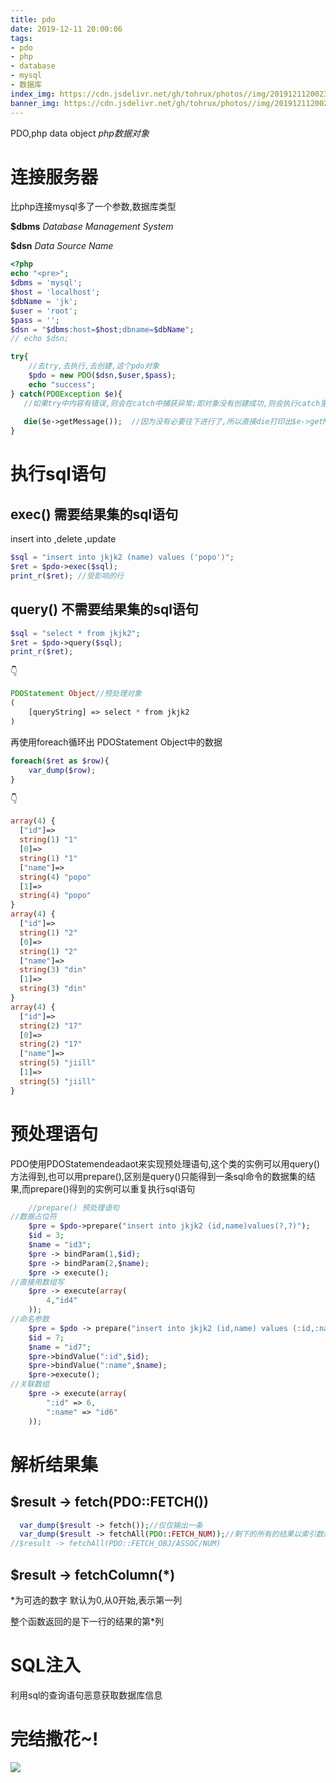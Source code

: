 ```yaml
---
title: pdo
date: 2019-12-11 20:00:06
tags:
- pdo
- php
- database
- mysql
- 数据库
index_img: https://cdn.jsdelivr.net/gh/tohrux/photos//img/20191211200234.png
banner_img: https://cdn.jsdelivr.net/gh/tohrux/photos//img/20191211200234.png
---
```


PDO,php data object *php数据对象*

# 连接服务器

比php连接mysql多了一个参数,数据库类型

**$dbms** *Database Management System*

**$dsn** *Data Source Name*

```php
<?php
echo "<pre>";
$dbms = 'mysql';
$host = 'localhost';
$dbName = 'jk';
$user = 'root';
$pass = '';
$dsn = "$dbms:host=$host;dbname=$dbName";
// echo $dsn;

try{
    //去try,去执行,去创建,这个pdo对象
    $pdo = new PDO($dsn,$user,$pass);
    echo "success";
} catch(PDOException $e){
   //如果try中内容有错误,则会在catch中捕获异常;即对象没有创建成功,则会执行catch里面的内容,捕获异常的时候要使用PDO自己的异常处理类 "PDOException $e"
    
   die($e->getMessage());  //因为没有必要往下进行了,所以直接die打印出$e->getMessage()
}
```

# 执行sql语句

## exec() 需要结果集的sql语句

insert into ,delete ,update

```php
$sql = "insert into jkjk2 (name) values ('popo')";
$ret = $pdo->exec($sql);
print_r($ret); //受影响的行
```



## query() 不需要结果集的sql语句

```php
$sql = "select * from jkjk2";
$ret = $pdo->query($sql);
print_r($ret);
```

👇

```php
PDOStatement Object//预处理对象
(
    [queryString] => select * from jkjk2
)
```

再使用foreach循环出 PDOStatement Object中的数据

```php
foreach($ret as $row){
    var_dump($row);
}
```

👇

```php
array(4) {
  ["id"]=>
  string(1) "1"
  [0]=>
  string(1) "1"
  ["name"]=>
  string(4) "popo"
  [1]=>
  string(4) "popo"
}
array(4) {
  ["id"]=>
  string(1) "2"
  [0]=>
  string(1) "2"
  ["name"]=>
  string(3) "din"
  [1]=>
  string(3) "din"
}
array(4) {
  ["id"]=>
  string(2) "17"
  [0]=>
  string(2) "17"
  ["name"]=>
  string(5) "jiill"
  [1]=>
  string(5) "jiill"
}
```

# 预处理语句

PDO使用PDOStatemendeadaot来实现预处理语句,这个类的实例可以用query()方法得到,也可以用prepare(),区别是query()只能得到一条sql命令的数据集的结果,而prepare()得到的实例可以重复执行sql语句

```php
    //prepare() 预处理语句
//数据占位符
    $pre = $pdo->prepare("insert into jkjk2 (id,name)values(?,?)");
    $id = 3;
    $name = "id3";
    $pre -> bindParam(1,$id);
    $pre -> bindParam(2,$name);
    $pre -> execute(); 
//直接用数组写
    $pre -> execute(array(
        4,"id4"
    ));
//命名参数
    $pre = $pdo -> prepare("insert into jkjk2 (id,name) values (:id,:name)");
    $id = 7;
    $name = "id7";
    $pre->bindValue(":id",$id);
    $pre->bindValue(":name",$name);
    $pre->execute();
//关联数组
    $pre -> execute(array(
        ":id" => 6,
        ":name" => "id6"
    ));

```



# 解析结果集

## $result -> fetch(PDO::FETCH())

```php
  var_dump($result -> fetch());//仅仅输出一条
  var_dump($result -> fetchAll(PDO::FETCH_NUM));//剩下的所有的结果以索引数组的方式输出
//$result -> fetchAll(PDO::FETCH_OBJ/ASSOC/NUM)
```

## $result -> fetchColumn(*)

*为可选的数字 默认为0,从0开始,表示第一列

整个函数返回的是下一行的结果的第*列

# SQL注入

利用sql的查询语句恶意获取数据库信息



# 完结撒花~!

![](https://cdn.jsdelivr.net/gh/tohrux/photos//img/20191213091052.png)







